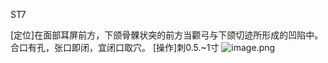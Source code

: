 ST7

[定位]在面部耳屏前方，下颌骨髁状突的前方当颧弓与下颌切迹所形成的凹陷中。合口有孔，张口即闭，宜闭口取穴。
[操作]刺0.5.~1寸
![image.png](https://picgo18719498306.oss-cn-guangzhou.aliyuncs.com/20250423184614133.png)
